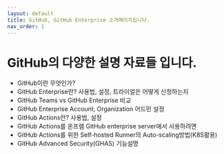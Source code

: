 ```yaml
---
layout: default
title: GitHub, GitHub Enterprise 소개페이지입니다. 
nav_order: 1
---
```



# GitHub의 다양한 설명 자료들 입니다. 
- GitHub이란 무엇인가?
- GitHub Enterprise란? 사용법, 설정, 트라이얼은 어떻게 신청하는지
- GitHub Teams vs GitHub Enterprise 비교
- GitHub Enterprise Account, Organization 어드민 설정
- GitHub Actions란? 사용법, 설정
- GitHub Actions를 온프렘 GitHub enterprise server에서 사용하려면
- GitHub Actions를 위한 Self-hosted Runner의 Auto-scaling방법(K8S활용)
- GitHub Advanced Security(GHAS) 기능설명